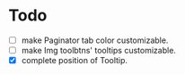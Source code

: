 # Todo

- [ ] make Paginator tab color customizable.
- [ ] make Img toolbtns' tooltips customizable.
- [x] complete position of Tooltip.